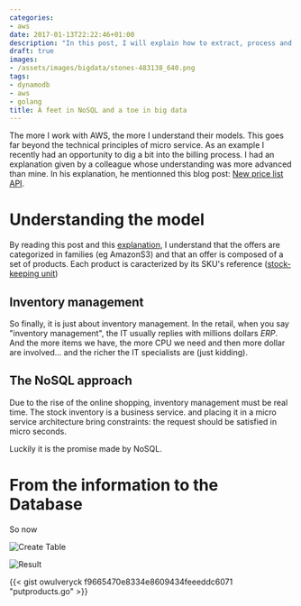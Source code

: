 ```yaml
---
categories:
- aws
date: 2017-01-13T22:22:46+01:00
description: "In this post, I will explain how to extract, process and store informations from a webservice to a NoSQL database (DynamoDB)"
draft: true
images:
- /assets/images/bigdata/stones-483138_640.png
tags:
- dynamodb
- aws
- golang
title: A feet in NoSQL and a toe in big data
---
```


The more I work with AWS, the more I understand their models. This goes far beyond the technical principles of micro service.
As an example I recently had an opportunity to dig a bit into the billing process.
I had an explanation given by a colleague whose understanding was more advanced than mine.
In his explanation, he mentionned this blog post: [New price list API](https://aws.amazon.com/blogs/aws/new-aws-price-list-api/).

# Understanding the model
By reading this post and this [explanation](http://docs.aws.amazon.com/awsaccountbilling/latest/aboutv2/price-changes.html), I understand that the offers are categorized in families (eg AmazonS3) and that an offer is composed of a set of products.
Each product is caracterized by its SKU's reference ([stock-keeping unit](https://en.wikipedia.org/wiki/Stock_keeping_unit))

## Inventory management

So finally, it is just about inventory management. In the retail, when you say "inventory management", the IT usually replies with millions dollars _ERP_.
And the more items we have, the more CPU we need and then more dollar are involved... and the richer the IT specialists are (just kidding).

## The NoSQL approach 

Due to the rise of the online shopping, inventory management must be real time.
The stock inventory is a business service. and placing it in a micro service architecture bring constraints: the request should be satisfied in micro seconds.

Luckily it is the promise made by NoSQL.

# From the information to the Database









So now 


![Create Table](/assets/images/bigdata/blog-dynamo-create-table.png)

![Result](/assets/images/bigdata/blog-dynamo-result.png)

{{< gist owulveryck f9665470e8334e8609434feeeddc6071 "putproducts.go" >}}


